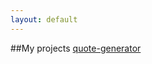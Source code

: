 ```yaml
---
layout: default
---
```


##My projects
[quote-generator](https://yasumitsu.github.io/quote-generator/)